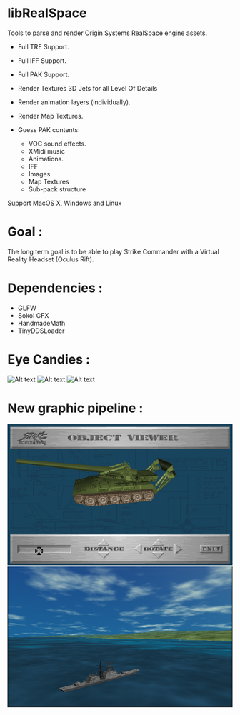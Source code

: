 libRealSpace
============

Tools to parse and render Origin Systems RealSpace engine assets.

- Full TRE Support.
- Full IFF Support.
- Full PAK Support.

- Render Textures 3D Jets for all Level Of Details
- Render animation layers (individually).
- Render Map Textures.

- Guess PAK contents:
     - VOC sound effects.
     - XMidi music
     - Animations.
     - IFF
     - Images
     - Map Textures
     - Sub-pack structure

Support MacOS X, Windows and Linux 

Goal :
======

The long term goal is to be able to play Strike Commander with a Virtual Reality Headset
(Oculus Rift).

Dependencies :
==============

- GLFW
- Sokol GFX
- HandmadeMath
- TinyDDSLoader

Eye Candies :
=============

![Alt text](pics/nice_sc_scene.png)
![Alt text](/pics/F-22.png)
![Alt text](/pics/face.png)

New graphic pipeline :
======================

![Alt text](/pics/object_viewer_00.png)
![Alt text](/pics/sea_and_sky_00.png)

